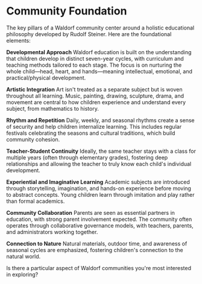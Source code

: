# Community Foundation

The key pillars of a Waldorf community center around a holistic educational philosophy developed by Rudolf Steiner. Here are the foundational elements:

**Developmental Approach**
Waldorf education is built on the understanding that children develop in distinct seven-year cycles, with curriculum and teaching methods tailored to each stage. The focus is on nurturing the whole child—head, heart, and hands—meaning intellectual, emotional, and practical/physical development.

**Artistic Integration**
Art isn't treated as a separate subject but is woven throughout all learning. Music, painting, drawing, sculpture, drama, and movement are central to how children experience and understand every subject, from mathematics to history.

**Rhythm and Repetition**
Daily, weekly, and seasonal rhythms create a sense of security and help children internalize learning. This includes regular festivals celebrating the seasons and cultural traditions, which build community cohesion.

**Teacher-Student Continuity**
Ideally, the same teacher stays with a class for multiple years (often through elementary grades), fostering deep relationships and allowing the teacher to truly know each child's individual development.

**Experiential and Imaginative Learning**
Academic subjects are introduced through storytelling, imagination, and hands-on experience before moving to abstract concepts. Young children learn through imitation and play rather than formal academics.

**Community Collaboration**
Parents are seen as essential partners in education, with strong parent involvement expected. The community often operates through collaborative governance models, with teachers, parents, and administrators working together.

**Connection to Nature**
Natural materials, outdoor time, and awareness of seasonal cycles are emphasized, fostering children's connection to the natural world.

Is there a particular aspect of Waldorf communities you're most interested in exploring?
